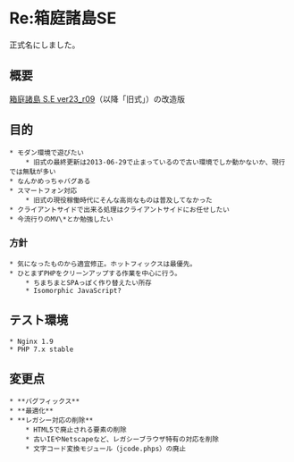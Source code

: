 # Re:箱庭諸島SE

正式名にしました。

## 概要
[箱庭諸島 S.E ver23_r09](http://hakoniwa.symphonic-net.com/)（以降「旧式」）の改造版

## 目的
	* モダン環境で遊びたい
		* 旧式の最終更新は2013-06-29で止まっているので古い環境でしか動かないか、現行では無駄が多い
	* なんかめっちゃバグある
	* スマートフォン対応
		* 旧式の現役稼働時代にそんな高尚なものは普及してなかった
	* クライアントサイドで出来る処理はクライアントサイドにお任せしたい
	* 今流行りのMV\*とか勉強したい

### 方針
	* 気になったものから適宜修正。ホットフィックスは最優先。
	* ひとまずPHPをクリーンアップする作業を中心に行う。
		* ちまちまとSPAっぽく作り替えたい所存
		* Isomorphic JavaScript?

## テスト環境
	* Nginx 1.9
	* PHP 7.x stable

## 変更点
	* **バグフィックス**
	* **最適化**
	* **レガシー対応の削除**
		* HTML5で廃止される要素の削除
		* 古いIEやNetscapeなど、レガシーブラウザ特有の対応を削除
		* 文字コード変換モジュール（jcode.phps）の廃止
